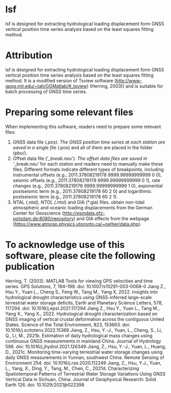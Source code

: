 # lsf
lsf is designed for extracting hydrological loading displacement form GNSS vertical position time series analysis based on the least squares fitting method.


# Attribution
lsf is designed for extracting hydrological loading displacement form GNSS vertical position time series analysis based on the least squares fitting method. It is a modified version of Tsview software (http://www-gpsg.mit.edu/~tah/GGMatlab/#_tsview) (Herring, 2003)) and is suitable for batch processing of GNSS time series.

# Preparing some relevant files
When implementing this software, readers need to prepare some relevant files:
1. GNSS data file (*.pos). The GNSS position time series at each station are saved in a single file (*.pos) and all of them are placed in the folder (pbo/).
2. Offset data file (‘*_break.neu’). The offset data files are saved in ‘*_break.neu’ for each station and readers need to manually make these files. Different formats indicate different types of breakpoints, including instrumental offsets (e.g., 2011.37808219178  9999.99999999999  0  0), seismic offsets (e.g., 2011.37808219178  9999.99999999999  0  1), rate changes (e.g., 2011.37808219178  9999.99999999999  1  0), exponential postseismic term (e.g., 2011.37808219178  60  2  0) and logarithmic postseismic term (e.g., 2011.37808219178  60  2  1).
3. NTAL (*.ntal), NTOL (*.ntol) and GIA (*.gia) files. obtain non-tidal atmospheric and oceanic loading displacements from the German Center for Geoscience (http://esmdata.gfz-potsdam.de:8080/repository) and GIA effects from the webpage (https://www.atmosp.physics.utoronto.ca/~peltier/data.php).


# To acknowledge use of this software, please cite the following publication
Herring, T. (2003). MATLAB Tools for viewing GPS velocities and time series. GPS Solutions, 7, 194–199. doi: 10.1007/s10291-003-0068-0
Jiang Z., Hsu Y., Yuan L., Cheng S., Feng W., Tang M., Yang X, 2022. Insights into hydrological drought characteristics using GNSS-inferred large-scale terrestrial water storage deficits, Earth and Planetary Science Letters, 578, 117294. doi: 10.1016/j.epsl.2021.117294
Jiang Z., Hsu Y., Yuan L., Tang M., Yang X., Yang X., 2022. Hydrological drought characterization based on GNSS imaging of vertical crustal deformation across the contiguous United States. Science of the Total Environment, 823, 153663. doi: 10.1016/j.scitotenv.2022.15366
Jiang, Z., Hsu, Y.-J., Yuan, L., Cheng, S., Li, Q., Li, M., 2021b. Estimation of daily hydrological mass changes using continuous GNSS measurements in mainland China. Journal of Hydrology 598. doi: 10.1016/j.jhydrol.2021.126349
Jiang, Z., Hsu, Y.-J., Yuan, L., Huang, D., 2021c. Monitoring time-varying terrestrial water storage changes using daily GNSS measurements in Yunnan, southwest China. Remote Sensing of Environment 254. doi: 10.1016/j.rse.2020.112249
Jiang, Z., Hsu, Y.J., Yuan, L., Yang, X., Ding, Y., Tang, M., Chen, C., 2021d. Characterizing Spatiotemporal Patterns of Terrestrial Water Storage Variations Using GNSS Vertical Data in Sichuan, China. Journal of Geophysical Research: Solid Earth 126. doi: 10.1029/2021jb022398
